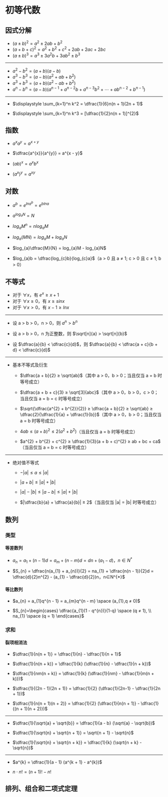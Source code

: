 # 初等代数

## 因式分解

- $(a \pm b)^{2} = a^{2} \pm 2ab + b^{2}$
- $(a + b + c)^{2} = a^{2} + b^{2} + c^{2} + 2ab + 2ac + 2bc$
- $(a \pm b)^{3} = a^{3} \pm 3a^{2}b + 3ab^{2} \pm b^{3}$

---

- $a^{2} - b^{2} = (a + b)(a - b)$
- $a^{3} - b^{3} = (a - b)(a^{2} + ab + b^{2})$
- $a^{3} + b^{3} = (a + b)(a^{2} - ab + b^{2})$
- $a^{n} - b^{n} = (a - b)(a^{n - 1} + a^{n - 2}b + a^{n - 3}b^2 + \cdots  + ab^{n - 2} + b^{n - 1})$

---

- $\displaystyle \sum_{k=1}^n k^2 = \dfrac{1}{6}n(n + 1)(2n + 1)$

- $\displaystyle \sum_{k=1}^n k^3 = [\dfrac{1}{2}n(n + 1)]^{2}$

## 指数

- $a^{x} a^{y} = a^{x + y}$
- $\dfrac{a^{x}}{a^{y}} = a^{x - y}$

- $(ab)^{x} = a^{x}b^{x}$
- $(a^{x})^{y} = a^{xy}$

## 对数

- $a^{b} = e^{lna^{b}} = e^{blna}$

- $a^{log_{a}N} = N$
- $log_{a}M^{n} = nlog_{a}M$

- $log_{a}(MN) = log_{a}M + log_a{N}$
- $log_{a}\dfrac{M}{N} = log_{a}M - log_{a}N$

- $log_{a}b = \dfrac{log_{c}b}{log_{c}a}$（a > 0 且 a ≠ 1; c > 0 且 c ≠ 1; b > 0）

## 不等式

- 对于 $\forall x$，有 $e^{x} ≥ x + 1$
- 对于 $\forall x ≥ 0$，有 $x ≥ sinx$
- 对于 $\forall x > 0$，有 $x - 1 ≥ lnx$

---

- 设 a > b > 0，n > 0，则 $a^{n} > b^{n}$
- 设 a > b > 0，n 为正整数，则 $\sqrt[n]{a} > \sqrt[n]{b}$

- 设 $\dfrac{a}{b} < \dfrac{c}{d}$，则 $\dfrac{a}{b} < \dfrac{a + c}{b + d} < \dfrac{c}{d}$

---

- 基本不等式及衍生

  - $\dfrac{a + b}{2} ≥ \sqrt{ab}$（其中 a > 0，b > 0；当且仅当 a = b 时等号成立）

  - $\dfrac{a + b + c}{3} ≥ \sqrt[3]{abc}$（其中 a > 0，b > 0，c > 0；当且仅当 a = b = c 时等号成立）

  - $\sqrt{\dfrac{a^{2} + b^{2}}{2}} ≥ \dfrac{a + b}{2} ≥ \sqrt{ab} ≥ \dfrac{2}{\dfrac{1}{a} + \dfrac{1}{b}}$（其中 a > 0，b > 0；当且仅当 a = b 时等号成立）

  - $4ab ≤ (a + b)^{2} ≤ 2(a^{2} + b^{2})$（当且仅当 a = b 时等号成立）

  - $a^{2} + b^{2} + c^{2} ≥ \dfrac{1}{3}(a + b + c)^{2} ≥ ab + bc + ca$（当且仅当 a = b = c 时等号成立）

---

- 绝对值不等式

  - $-|a| ≤ a ≤ |a|$

  - $|a + b| ≤ |a| + |b|$

  - $|a| - |b| ≤ |a - b| ≤ |a| + |b|$

  - $|\dfrac{b}{a} + \dfrac{a}{b}| ≥ 2$（当且仅当 |a| = |b| 时等号成立）

## 数列

### 类型

#### 等差数列

- $a_{n} = a_{1} + (n - 1)d = a_{m} + (n - m)d = dn + (a_{1} - d)，n∈N^{*}$

- $S_{n} = \dfrac{n(a_{1} + a_{n})}{2} = na_{1} + \dfrac{n(n - 1)}{2}d = \dfrac{d}{2}n^{2} - (a_{1} - \dfrac{d}{2})n，n∈N^{*}$

#### 等比数列

- $a_{n} = a_{1}q^{n - 1} = a_{m}q^{n - m} \space (a_{1},q ≠ 0)$

- $S_{n}=\begin{cases} \dfrac{a_{1}(1 - q^{n})}{1-q} \space (q ≠ 1), \\ na_{1} \space (q = 1) \end{cases}$

### 求和

#### 裂项相消法

- $\dfrac{1}{n(n + 1)} = \dfrac{1}{n} - \dfrac{1}{n + 1}$
- $\dfrac{1}{n(n + k)} = \dfrac{1}{k} (\dfrac{1}{n} - \dfrac{1}{n + k})$
- $\dfrac{1}{nm(n + k)} = \dfrac{1}{k} (\dfrac{1}{nm} - \dfrac{1}{m(n + k)})$

- $\dfrac{1}{(2n - 1)(2n + 1)} = \dfrac{1}{2} (\dfrac{1}{2n-1} - \dfrac{1}{2n + 1})$
- $\dfrac{1}{n(n + 1)(n + 2)} = \dfrac{1}{2} (\dfrac{1}{n(n + 1)} - \dfrac{1}{(n + 1)(n + 2)})$

---

- $\dfrac{1}{\sqrt{a} + \sqrt{b}} = \dfrac{1}{a - b} (\sqrt{a} - \sqrt{b})$

- $\dfrac{1}{\sqrt{n} + \sqrt{n + 1}} = \sqrt{n + 1} - \sqrt{n}$
- $\dfrac{1}{\sqrt{n} + \sqrt{n + k}} = \dfrac{1}{k} (\sqrt{n + k} - \sqrt{n})$

---

- $a^{k} = \dfrac{1}{a - 1} (a^{k + 1} - a^{k})$

- $n \cdot n! = (n + 1)! - n!$

## 排列、组合和二项式定理
